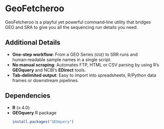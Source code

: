 # GeoFetcheroo

GeoFetcheroo is a playful yet powerful command‑line utility that bridges GEO and SRA to give you all the sequencing run details you need.

## Additional Details

- **One‑step workflow**: From a GEO Series (`GSE`) to SRR runs and human‑readable sample names in a single script.  
- **No manual scraping**: Automates FTP, HTML or CSV parsing by using R’s **GEOquery** and NCBI’s **EDirect** tools.  
- **Tab‑delimited output**: Easy to import into spreadsheets, R/Python data frames or downstream pipelines.

## Dependencies

- **R** (≥ 4.0)  
- **GEOquery** R package  
  ```r
  install.packages("GEOquery")
```
